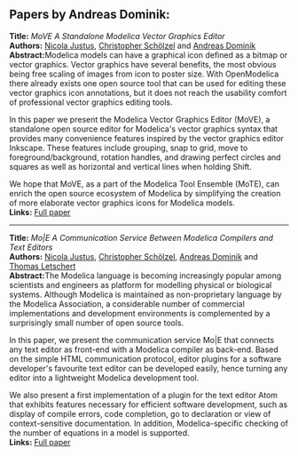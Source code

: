 <h2>Papers by Andreas Dominik:</h2>
<p>
<b>Title:</b> <i> MoVE  A Standalone Modelica Vector Graphics Editor </i> <br />
<b>Authors:</b> <a href="../authors/author_130.html">Nicola Justus</a>, <a href="../authors/author_244.html">Christopher Schölzel</a> and <a href="../authors/author_60.html">Andreas Dominik</a><br />
<b>Abstract:</b>Modelica models can have a graphical icon defined as a bitmap or vector graphics.
Vector graphics have several benefits, the most obvious being free scaling of images from icon to poster size. With OpenModelica there already exists one open source tool that can be used for editing these vector graphics icon annotations, but it does not reach the usability comfort of professional vector graphics editing tools.

In this paper we present the Modelica Vector Graphics Editor (MoVE), a standalone open source editor for Modelica's vector graphics syntax that provides many convenience features inspired by the vector graphics editor Inkscape. These features include grouping, snap to grid, move to foreground/background, rotation handles, and drawing perfect circles and squares as well as horizontal and vertical lines when holding Shift.

We hope that MoVE, as a part of the Modelica Tool Ensemble (MoTE), can enrich the open source ecosystem of Modelica by simplifying the creation of more elaborate vector graphics icons for Modelica models.<br />
<b>Links:</b> <a href="../submissions/ecp17132809_JustusScholzelDominik.pdf">Full paper</a></p>
<hr />
<p>
<b>Title:</b> <i> Mo|E  A Communication Service Between Modelica Compilers and Text Editors </i> <br />
<b>Authors:</b> <a href="../authors/author_130.html">Nicola Justus</a>, <a href="../authors/author_244.html">Christopher Schölzel</a>, <a href="../authors/author_60.html">Andreas Dominik</a> and <a href="../authors/author_156.html">Thomas Letschert</a><br />
<b>Abstract:</b>The Modelica language is becoming increasingly popular among scientists and engineers as platform for modelling physical or biological systems. Although Modelica is maintained as non-proprietary language by the Modelica Association, a considerable number of commercial implementations and development environments is complemented by a surprisingly small number of open source tools.

In this paper, we present the communication service Mo|E that connects any text editor as front-end with a Modelica compiler as back-end. Based on the simple HTML communication protocol, editor plugins for a software developer's favourite text editor can be developed easily, hence turning any editor into a lightweight Modelica development tool.

We also present a first implementation of a plugin for the text editor Atom that exhibits features necessary for efficient software development, such as display of compile errors, code completion, go to declaration or view of context-sensitive documentation. In addition, Modelica-specific checking of the number of equations in a model is supported.<br />
<b>Links:</b> <a href="../submissions/ecp17132815_JustusScholzelDominikLetschert.pdf">Full paper</a></p>